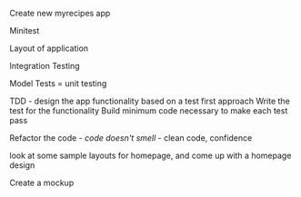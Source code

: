 Create new myrecipes app

Minitest

Layout of application

Integration Testing 

Model Tests = unit testing

TDD - design the app functionality based on a test first approach
Write the test for the functionality
Build minimum code necessary to make each test pass

Refactor the code - *code doesn't smell* - clean code, confidence

look at some sample layouts for homepage, and come up with a homepage design

Create a mockup